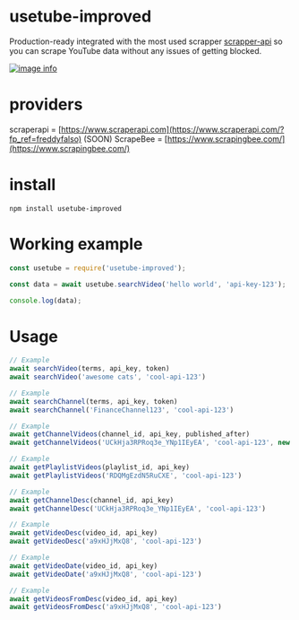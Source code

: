 # usetube-improved
Production-ready integrated with the most used scrapper [scrapper-api](https://www.scraperapi.com/?fp_ref=freddyfalso)  so you can scrape YouTube data without any issues of getting blocked. 

[![image info](https://i.imgur.com/ew6uFeQ.png)](https://www.scraperapi.com/?fp_ref=freddyfalso)

# providers
scraperapi = [https://www.scraperapi.com](https://www.scraperapi.com/?fp_ref=freddyfalso)
(SOON) ScrapeBee = [https://www.scrapingbee.com/](https://www.scrapingbee.com/)

# install
```shell
npm install usetube-improved
```

# Working example 
```js
const usetube = require('usetube-improved');

const data = await usetube.searchVideo('hello world', 'api-key-123');

console.log(data);
```

# Usage
```js
// Example
await searchVideo(terms, api_key, token)
await searchVideo('awesome cats', 'cool-api-123')

// Example
await searchChannel(terms, api_key, token)
await searchChannel('FinanceChannel123', 'cool-api-123')

// Example
await getChannelVideos(channel_id, api_key, published_after)
await getChannelVideos('UCkHja3RPRoq3e_YNp1IEyEA', 'cool-api-123', new Date())

// Example
await getPlaylistVideos(playlist_id, api_key)
await getPlaylistVideos('RDQMgEzdN5RuCXE', 'cool-api-123')

// Example
await getChannelDesc(channel_id, api_key)
await getChannelDesc('UCkHja3RPRoq3e_YNp1IEyEA', 'cool-api-123')

// Example
await getVideoDesc(video_id, api_key)
await getVideoDesc('a9xHJjMxQ8', 'cool-api-123')

// Example
await getVideoDate(video_id, api_key)
await getVideoDate('a9xHJjMxQ8', 'cool-api-123')

// Example
await getVideosFromDesc(video_id, api_key)
await getVideosFromDesc('a9xHJjMxQ8', 'cool-api-123')

```
